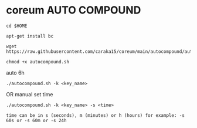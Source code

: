 # coreum AUTO COMPOUND

```console
cd $HOME
```
```console
apt-get install bc
```

```console
wget https://raw.githubusercontent.com/caraka15/coreum/main/autocompound/autocompound.sh
```
```console
chmod +x autocompound.sh
```


auto 6h
```console
./autocompound.sh -k <key_name>
```
OR
manual set time
```console
./autocompound.sh -k <key_name> -s <time>
```
`` time can be in s (seconds), m (minutes) or h (hours) for example: -s 60s or -s 60m or -s 24h
``
